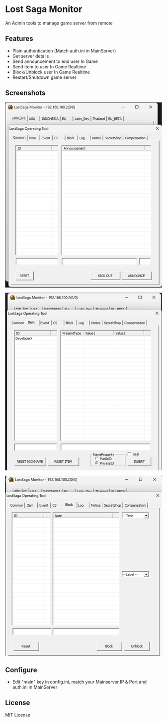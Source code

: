 # Lost Saga Monitor
An Admin tools to manage game server from remote


## Features

- Plain authentication (Match auth.ini in MainServer)
- Get server details
- Send announcement to end user In Game
- Send Item to user In Game Realtime
- Block/Unblock user In Game Realtime
- Restart/Shutdown game server

## Screenshots

![Pict A](screenshoot/Screenshot%202024-02-10%20054456.png)

![Pict B](screenshoot/Screenshot%202024-02-10%20054739.png)

![Pict C](screenshoot/Screenshot%202024-02-10%20054850.png)


## Configure

- Edit "main" key in config.ini, match your Mainserver IP & Port and auth.ini in MainServer

## License

MIT License